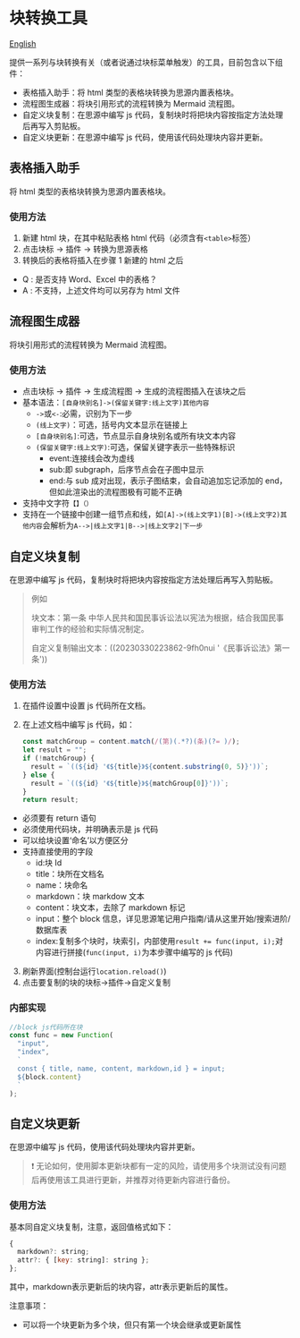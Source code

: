 # 块转换工具

[English](./README_en_US.md)

提供一系列与块转换有关（或者说通过块标菜单触发）的工具，目前包含以下组件：

- 表格插入助手：将 html 类型的表格块转换为思源内置表格块。
- 流程图生成器：将块引用形式的流程转换为 Mermaid 流程图。
- 自定义块复制：在思源中编写 js 代码，复制块时将把块内容按指定方法处理后再写入剪贴板。
- 自定义块更新：在思源中编写 js 代码，使用该代码处理块内容并更新。

## 表格插入助手

将 html 类型的表格块转换为思源内置表格块。

### 使用方法

1. 新建 html 块，在其中粘贴表格 html 代码（必须含有`<table>`标签）
2. 点击块标 -> 插件 -> 转换为思源表格
3. 转换后的表格将插入在步骤 1 新建的 html 之后

- Q : 是否支持 Word、Excel 中的表格？
- A : 不支持，上述文件均可以另存为 html 文件

## 流程图生成器

将块引用形式的流程转换为 Mermaid 流程图。

### 使用方法

- 点击块标 -> 插件 -> 生成流程图 -> 生成的流程图插入在该块之后
- 基本语法：`[自身块别名]->(保留关键字:线上文字)其他内容`
  - `->`或`<-`:必需，识别为下一步
  - `(线上文字)`：可选，括号内文本显示在链接上
  - `[自身块别名]`:可选，节点显示自身块别名或所有块文本内容
  - `(保留关键字:线上文字)`:可选，保留关键字表示一些特殊标识
    - event:连接线会改为虚线
    - sub:即 subgraph，后序节点会在子图中显示
    - end:与 sub 成对出现，表示子图结束，会自动追加忘记添加的 end，但如此渲染出的流程图极有可能不正确
- 支持中文字符`【】（）`
- 支持在一个链接中创建一组节点和线，如`[A]->(线上文字1)[B]->(线上文字2)其他内容`会解析为`A-->|线上文字1|B-->|线上文字2|下一步`

## 自定义块复制

在思源中编写 js 代码，复制块时将把块内容按指定方法处理后再写入剪贴板。

> 例如
>
> 块文本：第一条 中华人民共和国民事诉讼法以宪法为根据，结合我国民事审判工作的经验和实际情况制定。
>
> 自定义复制输出文本：((20230330223862-9fh0nui '《民事诉讼法》第一条'))

### 使用方法

1. 在插件设置中设置 js 代码所在文档。
2. 在上述文档中编写 js 代码，如：

   ```js
   const matchGroup = content.match(/(第)(.*?)(条)(?= )/);
   let result = "";
   if (!matchGroup) {
     result = `((${id} '《${title}》${content.substring(0, 5)}'))`;
   } else {
     result = `((${id} '《${title}》${matchGroup[0]}'))`;
   }
   return result;
   ```

- 必须要有 return 语句
- 必须使用代码块，并明确表示是 js 代码
- 可以给块设置‘命名’以方便区分
- 支持直接使用的字段
  - id:块 Id
  - title：块所在文档名
  - name：块命名
  - markdown：块 markdow 文本
  - content：块文本，去除了 markdown 标记
  - input：整个 block 信息，详见思源笔记用户指南/请从这里开始/搜索进阶/数据库表
  - index:复制多个块时，块索引，内部使用`result += func(input, i);`对内容进行拼接(`func(input, i)`为本步骤中编写的 js 代码)

3. 刷新界面(控制台运行`location.reload()`)
4. 点击要复制的块的块标->插件->自定义复制

### 内部实现

```js
//block js代码所在块
const func = new Function(
  "input",
  "index",
  ` 
  const { title, name, content, markdown,id } = input;
  ${block.content}
  `
);
```

## 自定义块更新

在思源中编写 js 代码，使用该代码处理块内容并更新。

> ❗ 无论如何，使用脚本更新块都有一定的风险，请使用多个块测试没有问题后再使用该工具进行更新，并推荐对待更新内容进行备份。

### 使用方法

基本同自定义块复制，注意，返回值格式如下：

```js
{
  markdown?: string;
  attr?: { [key: string]: string };
};
```
其中，markdown表示更新后的块内容，attr表示更新后的属性。

注意事项：
- 可以将一个块更新为多个块，但只有第一个块会继承或更新属性